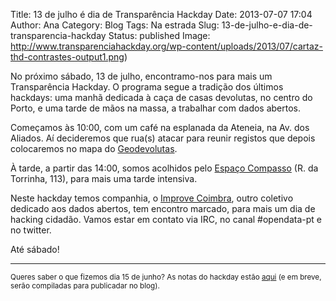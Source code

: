 Title: 13 de julho é dia de Transparência Hackday
Date: 2013-07-07 17:04
Author: Ana
Category: Blog
Tags: Na estrada
Slug: 13-de-julho-e-dia-de-transparencia-hackday
Status: published
Image: http://www.transparenciahackday.org/wp-content/uploads/2013/07/cartaz-thd-contrastes-output1.png)

No próximo sábado, 13 de julho, encontramo-nos para mais um Transparência Hackday. O programa segue a tradição dos últimos hackdays: uma manhã dedicada à caça de casas devolutas, no centro do Porto, e uma tarde de mãos na massa, a trabalhar com dados abertos.

Começamos às 10:00, com um café na esplanada da Ateneia, na Av. dos Aliados. Aí decideremos que rua(s) atacar para reunir registos que depois colocaremos no mapa do [Geodevolutas](http://geodevolutas.org).

À tarde, a partir das 14:00, somos acolhidos pelo [Espaço Compasso](http://espacocompasso.pt) (R. da Torrinha, 113), para mais uma tarde intensiva.

Neste hackday temos companhia, o [Improve Coimbra](http://checkthis.com/improve-coimbra), outro coletivo dedicado aos dados abertos, tem encontro marcado, para mais um dia de hacking cidadão. Vamos estar em contato via IRC, no canal \#opendata-pt e no twitter.

Até sábado!

------------------------------------------------------------------------

<small>Queres saber o que fizemos dia 15 de junho? As notas do hackday estão [aqui](http://piratepad.net/JMFcOOCOuc) (e em breve, serão compiladas para publicadar no blog).</small>
